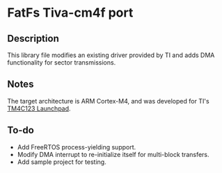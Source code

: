 # FatFs Tiva-cm4f port

## Description

This library file modifies an existing driver provided by TI and adds DMA
functionality for sector transmissions.

## Notes

The target architecture is ARM Cortex-M4, and was developed for TI's 
[TM4C123 Launchpad](http://www.ti.com/tool/ek-tm4c123gxl).

## To-do

- Add FreeRTOS process-yielding support.
- Modify DMA interrupt to re-initialize itself for multi-block transfers.
- Add sample project for testing.
